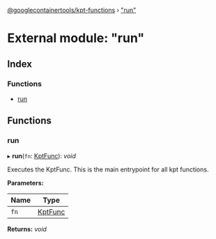 [@googlecontainertools/kpt-functions](../README.md) › ["run"](_run_.md)

# External module: "run"

## Index

### Functions

* [run](_run_.md#run)

## Functions

###  run

▸ **run**(`fn`: [KptFunc](../interfaces/_types_.kptfunc.md)): *void*

Executes the KptFunc. This is the main entrypoint for all kpt functions.

**Parameters:**

Name | Type |
------ | ------ |
`fn` | [KptFunc](../interfaces/_types_.kptfunc.md) |

**Returns:** *void*
